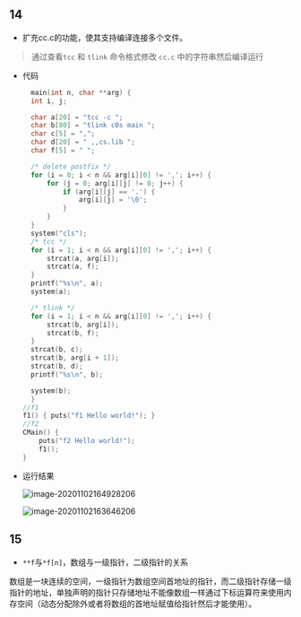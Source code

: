 ## 14

- 扩充cc.c的功能，使其支持编译连接多个文件。

> 通过查看`tcc` 和 `tlink` 命令格式修改 `cc.c` 中的字符串然后编译运行

- 代码
  ```c
    main(int n, char **arg) {
    int i, j;

    char a[20] = "tcc -c ";
    char b[80] = "tlink c0s main ";
    char c[5] = ",";
    char d[20] = " ,,cs.lib ";
    char f[5] = " ";

    /* delete postfix */
    for (i = 0; i < n && arg[i][0] != ','; i++) {
        for (j = 0; arg[i][j] != 0; j++) {
            if (arg[i][j] == '.') {
                arg[i][j] = '\0';
            }
        }
    }
    system("cls");
    /* tcc */
    for (i = 1; i < n && arg[i][0] != ','; i++) {
        strcat(a, arg[i]);
        strcat(a, f);
    }
    printf("%s\n", a);
    system(a);

    /* tlink */
    for (i = 1; i < n && arg[i][0] != ','; i++) {
        strcat(b, arg[i]);
        strcat(b, f);
    }
    strcat(b, c);
    strcat(b, arg[i + 1]);
    strcat(b, d);
    printf("%s\n", b);

    system(b);
    }
  //f1
  f1() { puts("f1 Hello world!"); }
  //f2
  CMain() {
      puts("f2 Hello world!");
      f1();
  }
  ```
  
- 运行结果

  ![image-20201102164928206](https://gitee.com/bgst009/markdownPicUrl/raw/master/20201102164928.png)

  ![image-20201102163646206](https://gitee.com/bgst009/markdownPicUrl/raw/master/20201102163646.png)

## 15

- `**f`与`*f[n]`，数组与一级指针，二级指针的关系

数组是一块连续的空间，一级指针为数组空间首地址的指针，而二级指针存储一级指针的地址，单独声明的指针只存储地址不能像数组一样通过下标运算符来使用内存空间（动态分配除外或者将数组的首地址赋值给指针然后才能使用）。
